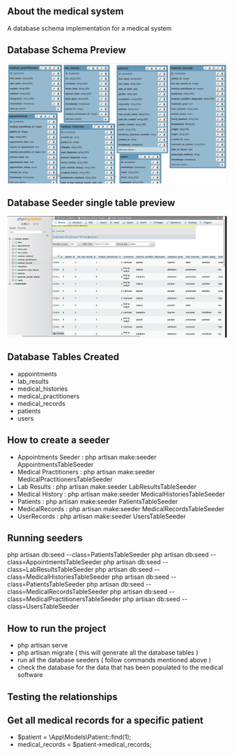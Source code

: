 
## About the medical system

A database schema implementation for a medical system

## Database Schema Preview
<img src="database_design.png" alt="Alt text" title="Screenshot">

## Database Seeder single table preview
<img src="seeders_phpmyadmin.png" alt="Alt text" title="Seeder">


## Database Tables Created
- appointments
- lab_results
- medical_histories
- medical_practitioners
- medical_records
- patients
- users


## How to create a seeder
- Appointments Seeder : php artisan make:seeder AppointmentsTableSeeder
- Medical Practitioners : php artisan make:seeder MedicalPractitionersTableSeeder
- Lab Results : php artisan make:seeder LabResultsTableSeeder
- Medical History : php artisan make:seeder MedicalHistoriesTableSeeder
- Patients : php artisan make:seeder PatientsTableSeeder
- MedicalRecords : php artisan make:seeder MedicalRecordsTableSeeder
- UserRecords : php artisan make:seeder UsersTableSeeder

## Running seeders
php artisan db:seed --class=PatientsTableSeeder
php artisan db:seed --class=AppointmentsTableSeeder
php artisan db:seed --class=LabResultsTableSeeder
php artisan db:seed --class=MedicalHistoriesTableSeeder
php artisan db:seed --class=PatientsTableSeeder
php artisan db:seed --class=MedicalRecordsTableSeeder
php artisan db:seed --class=MedicalPractitionersTableSeeder
php artisan db:seed --class=UsersTableSeeder

## How to run the project 
- php artisan serve
- php artisan migrate ( this will generate all the database tables )
- run all the database seeders ( follow commands mentioned above )
- check the database for the data that has been populated to the medical software

## Testing the relationships
## Get all medical records for a specific patient
- $patient = \App\Models\Patient::find(1);
- medical_records = $patient->medical_records;

